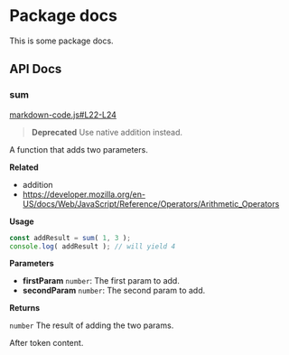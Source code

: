 # Package docs

This is some package docs.

## API Docs

<!-- START TOKEN(Autogenerated API docs) -->

### sum

[markdown-code.js#L22-L24](markdown-code.js#L22-L24)

> **Deprecated** Use native addition instead.

A function that adds two parameters.

**Related**

-   addition
-   <https://developer.mozilla.org/en-US/docs/Web/JavaScript/Reference/Operators/Arithmetic_Operators>

**Usage**

```js
const addResult = sum( 1, 3 );
console.log( addResult ); // will yield 4
```

**Parameters**

-   **firstParam** `number`: The first param to add.
-   **secondParam** `number`: The second param to add.

**Returns**

`number` The result of adding the two params.


<!-- END TOKEN(Autogenerated API docs) -->

After token content.
